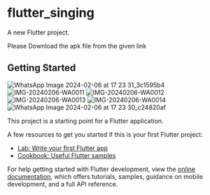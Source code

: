 # flutter_singing

A new Flutter project.

Please Download the apk file from the given link


## Getting Started
![WhatsApp Image 2024-02-06 at 17 23 31_3c1595b4](https://github.com/prabhat210920/Bynry/assets/80769236/4dcc9a00-8526-4dc0-86ec-14723eecf57e)
![IMG-20240206-WA0011](https://github.com/prabhat210920/Bynry/assets/80769236/9f59f841-a1ee-42dc-90d1-ca989217c0f3)
![IMG-20240206-WA0012](https://github.com/prabhat210920/Bynry/assets/80769236/646b7b75-6ed5-4f5a-8d3d-e3b0e9514ea4)
![IMG-20240206-WA0013](https://github.com/prabhat210920/Bynry/assets/80769236/16cd81e9-f167-439e-bb8e-fb15e5a1abf8)
![IMG-20240206-WA0014](https://github.com/prabhat210920/Bynry/assets/80769236/fcbe8019-885a-4171-a7a3-b3cba686a826)
![WhatsApp Image 2024-02-06 at 17 23 30_c24820af](https://github.com/prabhat210920/Bynry/assets/80769236/b336500e-c44a-4843-81bc-fc47bdafe24c)



This project is a starting point for a Flutter application.

A few resources to get you started if this is your first Flutter project:

- [Lab: Write your first Flutter app](https://docs.flutter.dev/get-started/codelab)
- [Cookbook: Useful Flutter samples](https://docs.flutter.dev/cookbook)

For help getting started with Flutter development, view the
[online documentation](https://docs.flutter.dev/), which offers tutorials,
samples, guidance on mobile development, and a full API reference.
